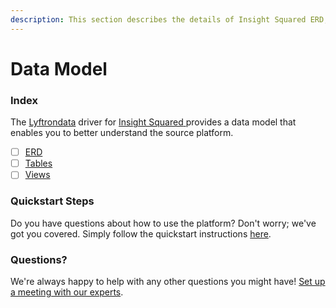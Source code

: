 ```yaml
---
description: This section describes the details of Insight Squared ERD, Tables, and Views.
---
```


# Data Model

### Index

The  [Lyftrondata](https://www.lyftrondata.com/) driver for [Insight Squared](https://www.lyftrondata.com/integration/insight-squared/)[ ](https://www.lyftrondata.com/integration/insight-squared/)provides a data model that enables you to better understand the source platform.

* [ ] [ERD](../../../marketing-analytics/insight-squared/data-model/erd.md)
* [ ] [Tables](../../../marketing-analytics/insight-squared/data-model/tables.md)
* [ ] [Views](../../../marketing-analytics/insight-squared/data-model/views.md)

### Quickstart Steps

Do you have questions about how to use the platform? Don't worry; we've got you covered. Simply follow the quickstart instructions [here](../../../../quickstart-steps.md).

### Questions? <a href="#questions" id="questions"></a>

We're always happy to help with any other questions you might have! [Set up a meeting with our experts](https://www.lyftrondata.com/book-a-meeting/).

